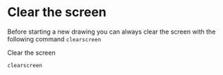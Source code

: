 # Clear the screen

Before starting a new drawing you can always clear the screen with the following command ```clearscreen```

Clear the screen

```result
clearscreen
```